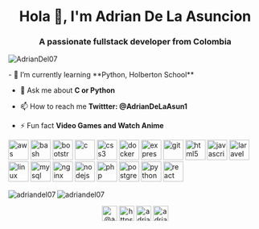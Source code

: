 <h1 align="center">Hola 👋, I'm Adrian De La Asuncion</h1>
<h3 align="center">A passionate fullstack developer from Colombia</h3>

<p align="left"> <img src="https://komarev.com/ghpvc/?username=AdrianDel07" alt="AdrianDel07" /> </p>
- 🌱 I’m currently learning **Python, Holberton School**

- 💬 Ask me about **C or Python**

- 📫 How to reach me **Twittter: @AdrianDeLaAsun1**

- ⚡ Fun fact **Video Games and Watch Anime**

<p align="left"><img src="https://devicons.github.io/devicon/devicon.git/icons/amazonwebservices/amazonwebservices-original-wordmark.svg" alt="aws" width="40" height="40"/> <img src="https://www.vectorlogo.zone/logos/gnu_bash/gnu_bash-icon.svg" alt="bash" width="40" height="40"/> <img src="https://devicons.github.io/devicon/devicon.git/icons/bootstrap/bootstrap-plain.svg" alt="bootstrap" width="40" height="40"/> <img src="https://devicons.github.io/devicon/devicon.git/icons/c/c-original.svg" alt="c" width="40" height="40"/> <img src="https://devicons.github.io/devicon/devicon.git/icons/css3/css3-original-wordmark.svg" alt="css3" width="40" height="40"/> <img src="https://devicons.github.io/devicon/devicon.git/icons/docker/docker-original-wordmark.svg" alt="docker" width="40" height="40"/> <img src="https://devicons.github.io/devicon/devicon.git/icons/express/express-original-wordmark.svg" alt="express" width="40" height="40"/> <img src="https://www.vectorlogo.zone/logos/git-scm/git-scm-icon.svg" alt="git" width="40" height="40"/> <img src="https://devicons.github.io/devicon/devicon.git/icons/html5/html5-original-wordmark.svg" alt="html5" width="40" height="40"/> <img src="https://devicons.github.io/devicon/devicon.git/icons/javascript/javascript-original.svg" alt="javascript" width="40" height="40"/> <img src="https://devicons.github.io/devicon/devicon.git/icons/laravel/laravel-plain-wordmark.svg" alt="laravel" width="40" height="40"/> <img src="https://devicons.github.io/devicon/devicon.git/icons/linux/linux-original.svg" alt="linux" width="40" height="40"/> <img src="https://devicons.github.io/devicon/devicon.git/icons/mysql/mysql-original-wordmark.svg" alt="mysql" width="40" height="40"/> <img src="https://devicons.github.io/devicon/devicon.git/icons/nginx/nginx-original.svg" alt="nginx" width="40" height="40"/> <img src="https://devicons.github.io/devicon/devicon.git/icons/nodejs/nodejs-original-wordmark.svg" alt="nodejs" width="40" height="40"/> <img src="https://devicons.github.io/devicon/devicon.git/icons/php/php-original.svg" alt="php" width="40" height="40"/> <img src="https://devicons.github.io/devicon/devicon.git/icons/postgresql/postgresql-original-wordmark.svg" alt="postgresql" width="40" height="40"/> <img src="https://devicons.github.io/devicon/devicon.git/icons/python/python-original.svg" alt="python" width="40" height="40"/> <img src="https://devicons.github.io/devicon/devicon.git/icons/react/react-original-wordmark.svg" alt="react" width="40" height="40"/></p><img align="left" src="https://github-readme-stats.vercel.app/api/top-langs/?username=adriandel07&layout=compact&hide=html" alt="adriandel07" />

<img align="center" src="https://github-readme-stats.vercel.app/api?username=adriandel07&show_icons=true" alt="adriandel07" />

<p align="center">
<a href="https://twitter.com/@adriandelaasun1" target="blank"><img align="center" src="https://cdn.jsdelivr.net/npm/simple-icons@3.0.1/icons/twitter.svg" alt="@adriandelaasun1" height="30" width="30" /></a>
<a href="https://linkedin.com/in/https://www.linkedin.com/in/adrian-enrique-de-la-asuncion-buelvas-24645718a/" target="blank"><img align="center" src="https://cdn.jsdelivr.net/npm/simple-icons@3.0.1/icons/linkedin.svg" alt="https://www.linkedin.com/in/adrian-enrique-de-la-asuncion-buelvas-24645718a/" height="30" width="30" /></a>
<a href="https://fb.com/adrian de la asuncion buelvas" target="blank"><img align="center" src="https://cdn.jsdelivr.net/npm/simple-icons@3.0.1/icons/facebook.svg" alt="adrian de la asuncion buelvas" height="30" width="30" /></a>
<a href="https://instagram.com/adrian_enrique99" target="blank"><img align="center" src="https://cdn.jsdelivr.net/npm/simple-icons@3.0.1/icons/instagram.svg" alt="adrian_enrique99" height="30" width="30" /></a>
</p>
